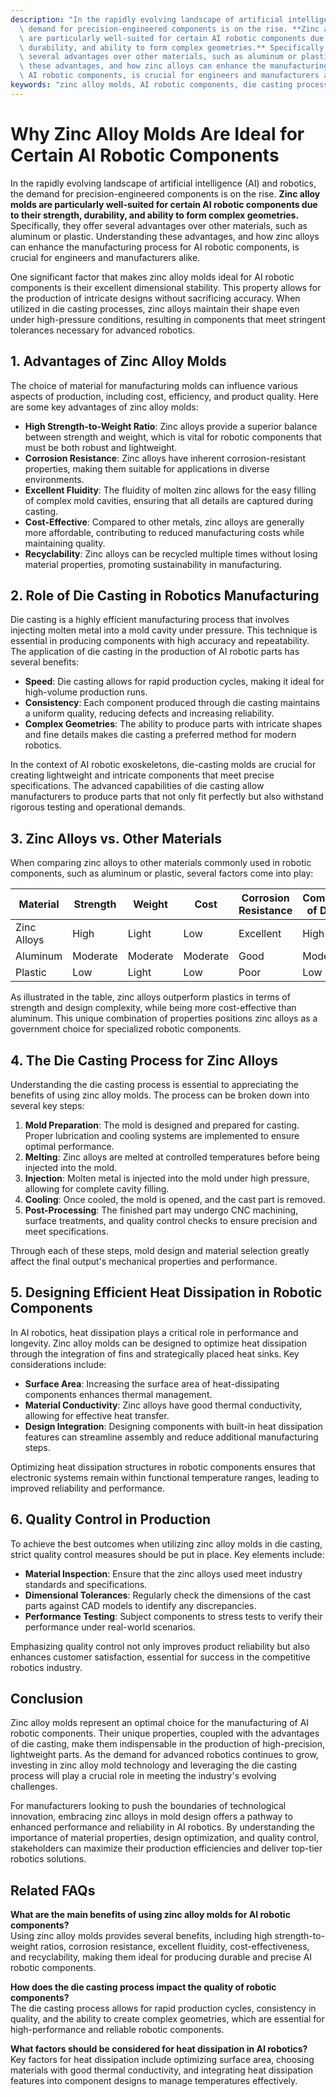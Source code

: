 ```yaml
---
description: "In the rapidly evolving landscape of artificial intelligence (AI) and robotics, the\
  \ demand for precision-engineered components is on the rise. **Zinc alloy molds\
  \ are particularly well-suited for certain AI robotic components due to their strength,\
  \ durability, and ability to form complex geometries.** Specifically, they offer\
  \ several advantages over other materials, such as aluminum or plastic. Understanding\
  \ these advantages, and how zinc alloys can enhance the manufacturing process for\
  \ AI robotic components, is crucial for engineers and manufacturers alike."
keywords: "zinc alloy molds, AI robotic components, die casting process, die-cast aluminum"
---
```

# Why Zinc Alloy Molds Are Ideal for Certain AI Robotic Components

In the rapidly evolving landscape of artificial intelligence (AI) and robotics, the demand for precision-engineered components is on the rise. **Zinc alloy molds are particularly well-suited for certain AI robotic components due to their strength, durability, and ability to form complex geometries.** Specifically, they offer several advantages over other materials, such as aluminum or plastic. Understanding these advantages, and how zinc alloys can enhance the manufacturing process for AI robotic components, is crucial for engineers and manufacturers alike.

One significant factor that makes zinc alloy molds ideal for AI robotic components is their excellent dimensional stability. This property allows for the production of intricate designs without sacrificing accuracy. When utilized in die casting processes, zinc alloys maintain their shape even under high-pressure conditions, resulting in components that meet stringent tolerances necessary for advanced robotics.

## **1. Advantages of Zinc Alloy Molds**

The choice of material for manufacturing molds can influence various aspects of production, including cost, efficiency, and product quality. Here are some key advantages of zinc alloy molds:

- **High Strength-to-Weight Ratio**: Zinc alloys provide a superior balance between strength and weight, which is vital for robotic components that must be both robust and lightweight.
- **Corrosion Resistance**: Zinc alloys have inherent corrosion-resistant properties, making them suitable for applications in diverse environments.
- **Excellent Fluidity**: The fluidity of molten zinc allows for the easy filling of complex mold cavities, ensuring that all details are captured during casting.
- **Cost-Effective**: Compared to other metals, zinc alloys are generally more affordable, contributing to reduced manufacturing costs while maintaining quality.
- **Recyclability**: Zinc alloys can be recycled multiple times without losing material properties, promoting sustainability in manufacturing.

## **2. Role of Die Casting in Robotics Manufacturing**

Die casting is a highly efficient manufacturing process that involves injecting molten metal into a mold cavity under pressure. This technique is essential in producing components with high accuracy and repeatability. The application of die casting in the production of AI robotic parts has several benefits:

- **Speed**: Die casting allows for rapid production cycles, making it ideal for high-volume production runs.
- **Consistency**: Each component produced through die casting maintains a uniform quality, reducing defects and increasing reliability.
- **Complex Geometries**: The ability to produce parts with intricate shapes and fine details makes die casting a preferred method for modern robotics.

In the context of AI robotic exoskeletons, die-casting molds are crucial for creating lightweight and intricate components that meet precise specifications. The advanced capabilities of die casting allow manufacturers to produce parts that not only fit perfectly but also withstand rigorous testing and operational demands.

## **3. Zinc Alloys vs. Other Materials**

When comparing zinc alloys to other materials commonly used in robotic components, such as aluminum or plastic, several factors come into play:

| Material        | Strength | Weight | Cost | Corrosion Resistance | Complexity of Design |
|------------------|----------|--------|------|---------------------|----------------------|
| Zinc Alloys      | High     | Light  | Low  | Excellent           | High                 |
| Aluminum         | Moderate | Moderate| Moderate | Good               | Moderate             |
| Plastic          | Low      | Light  | Low  | Poor                | Low                  |

As illustrated in the table, zinc alloys outperform plastics in terms of strength and design complexity, while being more cost-effective than aluminum. This unique combination of properties positions zinc alloys as a government choice for specialized robotic components.

## **4. The Die Casting Process for Zinc Alloys**

Understanding the die casting process is essential to appreciating the benefits of using zinc alloy molds. The process can be broken down into several key steps:

1. **Mold Preparation**: The mold is designed and prepared for casting. Proper lubrication and cooling systems are implemented to ensure optimal performance.
2. **Melting**: Zinc alloys are melted at controlled temperatures before being injected into the mold.
3. **Injection**: Molten metal is injected into the mold under high pressure, allowing for complete cavity filling.
4. **Cooling**: Once cooled, the mold is opened, and the cast part is removed.
5. **Post-Processing**: The finished part may undergo CNC machining, surface treatments, and quality control checks to ensure precision and meet specifications.

Through each of these steps, mold design and material selection greatly affect the final output's mechanical properties and performance.

## **5. Designing Efficient Heat Dissipation in Robotic Components**

In AI robotics, heat dissipation plays a critical role in performance and longevity. Zinc alloy molds can be designed to optimize heat dissipation through the integration of fins and strategically placed heat sinks. Key considerations include:

- **Surface Area**: Increasing the surface area of heat-dissipating components enhances thermal management.
- **Material Conductivity**: Zinc alloys have good thermal conductivity, allowing for effective heat transfer.
- **Design Integration**: Designing components with built-in heat dissipation features can streamline assembly and reduce additional manufacturing steps.

Optimizing heat dissipation structures in robotic components ensures that electronic systems remain within functional temperature ranges, leading to improved reliability and performance.

## **6. Quality Control in Production**

To achieve the best outcomes when utilizing zinc alloy molds in die casting, strict quality control measures should be put in place. Key elements include:

- **Material Inspection**: Ensure that the zinc alloys used meet industry standards and specifications.
- **Dimensional Tolerances**: Regularly check the dimensions of the cast parts against CAD models to identify any discrepancies.
- **Performance Testing**: Subject components to stress tests to verify their performance under real-world scenarios.

Emphasizing quality control not only improves product reliability but also enhances customer satisfaction, essential for success in the competitive robotics industry.

## **Conclusion**

Zinc alloy molds represent an optimal choice for the manufacturing of AI robotic components. Their unique properties, coupled with the advantages of die casting, make them indispensable in the production of high-precision, lightweight parts. As the demand for advanced robotics continues to grow, investing in zinc alloy mold technology and leveraging the die casting process will play a crucial role in meeting the industry's evolving challenges.

For manufacturers looking to push the boundaries of technological innovation, embracing zinc alloys in mold design offers a pathway to enhanced performance and reliability in AI robotics. By understanding the importance of material properties, design optimization, and quality control, stakeholders can maximize their production efficiencies and deliver top-tier robotics solutions.

## Related FAQs

**What are the main benefits of using zinc alloy molds for AI robotic components?**  
Using zinc alloy molds provides several benefits, including high strength-to-weight ratios, corrosion resistance, excellent fluidity, cost-effectiveness, and recyclability, making them ideal for producing durable and precise AI robotic components.

**How does the die casting process impact the quality of robotic components?**  
The die casting process allows for rapid production cycles, consistency in quality, and the ability to create complex geometries, which are essential for high-performance and reliable robotic components.

**What factors should be considered for heat dissipation in AI robotics?**  
Key factors for heat dissipation include optimizing surface area, choosing materials with good thermal conductivity, and integrating heat dissipation features into component designs to manage temperatures effectively.
